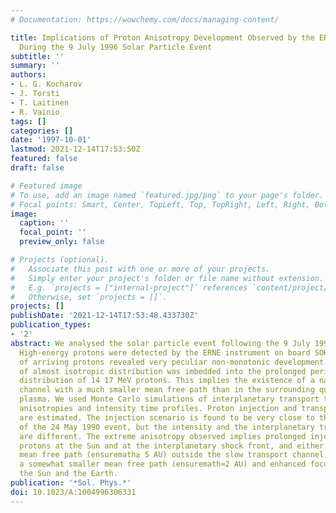 ```yaml
---
# Documentation: https://wowchemy.com/docs/managing-content/

title: Implications of Proton Anisotropy Development Observed by the ERNE Instrument
  During the 9 July 1996 Solar Particle Event
subtitle: ''
summary: ''
authors:
- L. G. Kocharov
- J. Torsti
- T. Laitinen
- R. Vainio
tags: []
categories: []
date: '1997-10-01'
lastmod: 2021-12-14T17:53:50Z
featured: false
draft: false

# Featured image
# To use, add an image named `featured.jpg/png` to your page's folder.
# Focal points: Smart, Center, TopLeft, Top, TopRight, Left, Right, BottomLeft, Bottom, BottomRight.
image:
  caption: ''
  focal_point: ''
  preview_only: false

# Projects (optional).
#   Associate this post with one or more of your projects.
#   Simply enter your project's folder or file name without extension.
#   E.g. `projects = ["internal-project"]` references `content/project/deep-learning/index.md`.
#   Otherwise, set `projects = []`.
projects: []
publishDate: '2021-12-14T17:53:48.433730Z'
publication_types:
- '2'
abstract: We analysed the solar particle event following the 9 July 1996 solar flare.
  High-energy protons were detected by the ERNE instrument on board SOHO. Anisotropy
  of arriving protons revealed very peculiar non-monotonic development. A short period
  of almost isotropic distribution was imbedded into the prolonged period of beam-like
  distribution of 14 17 MeV protons. This implies the existence of a narrow magnetic
  channel with a much smaller mean free path than in the surrounding quiet solar wind
  plasma. We used Monte Carlo simulations of interplanetary transport to fit the observed
  anisotropies and intensity time profiles. Proton injection and transport parameters
  are estimated. The injection scenario is found to be very close to the scenario
  of the 24 May 1990 event, but the intensity and the interplanetary transport parameters
  are different. The extreme anisotropy observed implies prolonged injection of high-energy
  protons at the Sun and at the interplanetary shock front, and either a very large
  mean free path (ensuremath≥ 5 AU) outside the slow transport channel, or alternatively,
  a somewhat smaller mean free path (ensuremath≈2 AU) and enhanced focusing between
  the Sun and the Earth.
publication: '*Sol. Phys.*'
doi: 10.1023/A:1004996306331
---
```

